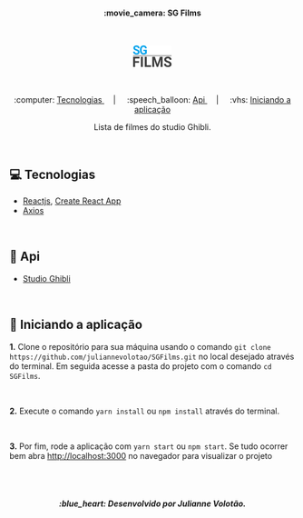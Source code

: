 <h4 align="center"> :movie_camera: SG Films  </h4>

<br> 

<p align="center">
  <img src="./.github/logoSGFilmsDark.png"  alt="Logo SGFilms" />
</p> 

<br> 

<p align="center"> 
  :computer: <a href="#computer-tecnologias"> Tecnologias </a> &nbsp; &nbsp; | &nbsp; &nbsp; 
  :speech_balloon: <a href="#speech_balloon-api"> Api </a> &nbsp; &nbsp; | &nbsp; &nbsp; 
  :vhs: <a href="#vhs-iniciando-a-aplicação"> Iniciando a aplicação </a> 
</p>

<p align="center"> Lista de filmes do studio Ghibli. </p>

<br>

## :computer: Tecnologias
- [Reactjs](https://pt-br.reactjs.org/), [Create React App](https://github.com/facebook/create-react-app)
- [Axios](https://github.com/axios/axios)

<br>

## :speech_balloon: Api
- [Studio Ghibli](https://ghibliapi.herokuapp.com/#)

<br>

## :vhs: Iniciando a aplicação 

**1.** Clone o repositório para sua máquina usando o comando `git clone https://github.com/juliannevolotao/SGFilms.git` no local desejado através do terminal. Em seguida acesse a pasta do projeto com o comando `cd SGFilms`.

<br>

**2.** Execute o comando `yarn install` ou `npm install` através do terminal.

<br>

**3.** Por fim, rode a aplicação com `yarn start` ou `npm start`. Se tudo ocorrer bem abra [http://localhost:3000](http://localhost:3000) no navegador para visualizar o projeto

<br>
<br>

<h5 align="center">
  :blue_heart: Desenvolvido por Julianne Volotão.
</h5>

<br>
<br>
